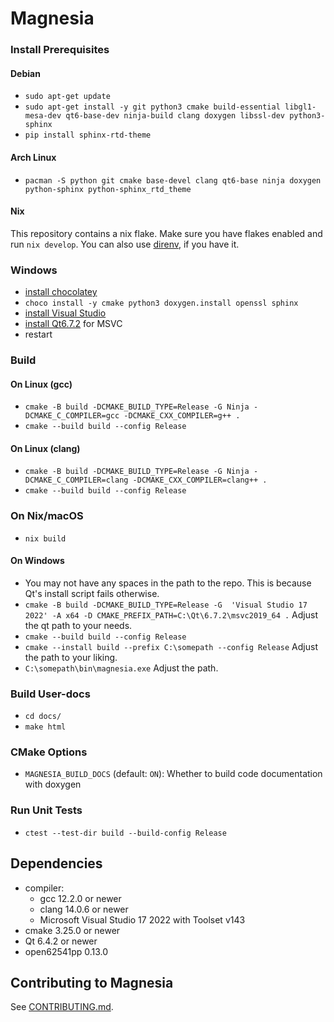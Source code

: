 # Magnesia

### Install Prerequisites
#### Debian
- `sudo apt-get update`
- `sudo apt-get install -y git python3 cmake build-essential libgl1-mesa-dev qt6-base-dev ninja-build clang doxygen libssl-dev python3-sphinx`
- `pip install sphinx-rtd-theme`

#### Arch Linux
- `pacman -S python git cmake base-devel clang qt6-base ninja doxygen python-sphinx python-sphinx_rtd_theme`

#### Nix
This repository contains a nix flake. Make sure you have flakes enabled and run `nix develop`. You can also use
[direnv](https://direnv.net/), if you have it.

### Windows
- [install chocolatey](https://chocolatey.org/install)
- `choco install -y cmake python3 doxygen.install openssl sphinx`
- [install Visual Studio](https://visualstudio.microsoft.com/downloads)
- [install Qt6.7.2](https://doc.qt.io/qt-6/get-and-install-qt.html) for MSVC
- restart

### Build
#### On Linux (gcc)
- `cmake -B build -DCMAKE_BUILD_TYPE=Release -G Ninja -DCMAKE_C_COMPILER=gcc -DCMAKE_CXX_COMPILER=g++ .`
- `cmake --build build --config Release`

#### On Linux (clang)
- `cmake -B build -DCMAKE_BUILD_TYPE=Release -G Ninja -DCMAKE_C_COMPILER=clang -DCMAKE_CXX_COMPILER=clang++ .`
- `cmake --build build --config Release`

### On Nix/macOS
- `nix build`

#### On Windows
- You may not have any spaces in the path to the repo. This is because Qt's install script fails otherwise.
- `cmake -B build -DCMAKE_BUILD_TYPE=Release -G  'Visual Studio 17 2022' -A x64 -D CMAKE_PREFIX_PATH=C:\Qt\6.7.2\msvc2019_64 .` Adjust the qt path to your needs.
- `cmake --build build --config Release`
- `cmake --install build --prefix C:\somepath --config Release` Adjust the path to your liking.
- `C:\somepath\bin\magnesia.exe` Adjust the path.

### Build User-docs
- `cd docs/`
- `make html`

### CMake Options
- `MAGNESIA_BUILD_DOCS` (default: `ON`): Whether to build code documentation with doxygen

### Run Unit Tests
- `ctest --test-dir build --build-config Release`

## Dependencies
- compiler:
    - gcc 12.2.0 or newer
    - clang 14.0.6 or newer
    - Microsoft Visual Studio 17 2022 with Toolset v143
- cmake 3.25.0 or newer
- Qt 6.4.2 or newer
- open62541pp 0.13.0

## Contributing to Magnesia
See [CONTRIBUTING.md](CONTRIBUTING.md).
